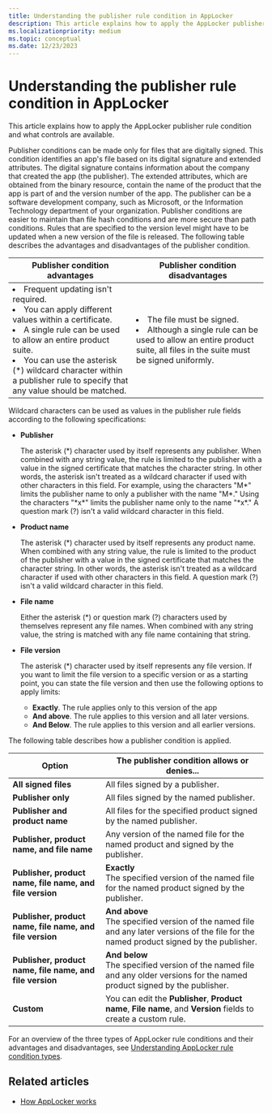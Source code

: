 ```yaml
---
title: Understanding the publisher rule condition in AppLocker
description: This article explains how to apply the AppLocker publisher rule condition and what controls are available.
ms.localizationpriority: medium
ms.topic: conceptual
ms.date: 12/23/2023
---
```


# Understanding the publisher rule condition in AppLocker

This article explains how to apply the AppLocker publisher rule condition and what controls are available.

Publisher conditions can be made only for files that are digitally signed. This condition identifies an app's file based on its digital signature and extended attributes. The digital signature contains information about the company that created the app (the publisher). The extended attributes, which are obtained from the binary resource, contain the name of the product that the app is part of and the version number of the app. The publisher can be a software development company, such as Microsoft, or the Information Technology department of your organization. Publisher conditions are easier to maintain than file hash conditions and are more secure than path conditions. Rules that are specified to the version level might have to be updated when a new version of the file is released. The following table describes the advantages and disadvantages of the publisher condition.

|Publisher condition advantages|Publisher condition disadvantages|
| --- | --- |
| <li> Frequent updating isn't required. <li> You can apply different values within a certificate. <li> A single rule can be used to allow an entire product suite. <li> You can use the asterisk (*) wildcard character within a publisher rule to specify that any value should be matched.| <li> The file must be signed. <li> Although a single rule can be used to allow an entire product suite, all files in the suite must be signed uniformly.|

Wildcard characters can be used as values in the publisher rule fields according to the following specifications:

- **Publisher**

    The asterisk (\*) character used by itself represents any publisher. When combined with any string value, the rule is limited to the publisher with a value in the signed certificate that matches the character string. In other words, the asterisk isn't treated as a wildcard character if used with other characters in this field. For example, using the characters "M\*" limits the publisher name to only a publisher with the name "M\*." Using the characters "\*x\*" limits the publisher name only to the name "\*x\*." A question mark (?) isn't a valid wildcard character in this field.

- **Product name**

    The asterisk (\*) character used by itself represents any product name. When combined with any string value, the rule is limited to the product of the publisher with a value in the signed certificate that matches the character string. In other words, the asterisk isn't treated as a wildcard character if used with other characters in this field. A question mark (?) isn't a valid wildcard character in this field.

- **File name**

    Either the asterisk (\*) or question mark (?) characters used by themselves represent any file names. When combined with any string value, the string is matched with any file name containing that string.

- **File version**

    The asterisk (\*) character used by itself represents any file version. If you want to limit the file version to a specific version or as a starting point, you can state the file version and then use the following options to apply limits:

  - **Exactly**. The rule applies only to this version of the app
  - **And above**. The rule applies to this version and all later versions.
  - **And Below**. The rule applies to this version and all earlier versions.

The following table describes how a publisher condition is applied.

| Option | The publisher condition allows or denies...|
| --- | --- |
| **All signed files** | All files signed by a publisher. |
| **Publisher only** | All files signed by the named publisher. |
| **Publisher and product name** | All files for the specified product signed by the named publisher. |
| **Publisher, product name, and file name** | Any version of the named file for the named product and signed by the publisher. |
| **Publisher, product name, file name, and file version** | **Exactly** <br/> The specified version of the named file for the named product signed by the publisher. |
| **Publisher, product name, file name, and file version** | **And above** <br/> The specified version of the named file and any later versions of the file for the named product signed by the publisher. |
| **Publisher, product name, file name, and file version**| **And below** <br/> The specified version of the named file and any older versions for the named product signed by the publisher. |
| **Custom** | You can edit the **Publisher**, **Product name**, **File name**, and **Version** fields to create a custom rule. |

For an overview of the three types of AppLocker rule conditions and their advantages and disadvantages, see [Understanding AppLocker rule condition types](understanding-applocker-rule-condition-types.md).

## Related articles

- [How AppLocker works](how-applocker-works-techref.md)

